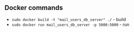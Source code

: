 ## Docker commands
 - `sudo docker build -t "mail_users_db_server" ./` - build
 - `sudo docker run mail_users_db_server -p 5000:5000` - run
